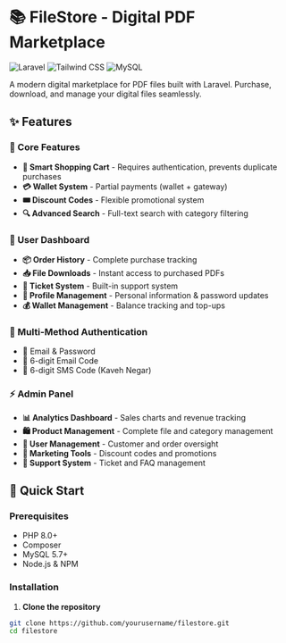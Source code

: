 # 📚 FileStore - Digital PDF Marketplace

![Laravel](https://img.shields.io/badge/Laravel-FF2D20?style=for-the-badge&logo=laravel&logoColor=white)
![Tailwind CSS](https://img.shields.io/badge/Tailwind_CSS-38B2AC?style=for-the-badge&logo=tailwind-css&logoColor=white)
![MySQL](https://img.shields.io/badge/MySQL-005C84?style=for-the-badge&logo=mysql&logoColor=white)

A modern digital marketplace for PDF files built with Laravel. Purchase, download, and manage your digital files seamlessly.

## ✨ Features

### 🎯 Core Features
- **🛒 Smart Shopping Cart** - Requires authentication, prevents duplicate purchases
- **💳 Wallet System** - Partial payments (wallet + gateway)
- **🎟️ Discount Codes** - Flexible promotional system
- **🔍 Advanced Search** - Full-text search with category filtering

### 👤 User Dashboard
- **📦 Order History** - Complete purchase tracking
- **📥 File Downloads** - Instant access to purchased PDFs
- **🎫 Ticket System** - Built-in support system
- **👤 Profile Management** - Personal information & password updates
- **💰 Wallet Management** - Balance tracking and top-ups

### 🔐 Multi-Method Authentication
- 📧 Email & Password
- 📧 6-digit Email Code
- 📱 6-digit SMS Code (Kaveh Negar)

### ⚡ Admin Panel
- **📊 Analytics Dashboard** - Sales charts and revenue tracking
- **🛍️ Product Management** - Complete file and category management
- **👥 User Management** - Customer and order oversight
- **🎯 Marketing Tools** - Discount codes and promotions
- **💬 Support System** - Ticket and FAQ management

## 🚀 Quick Start

### Prerequisites
- PHP 8.0+
- Composer
- MySQL 5.7+
- Node.js & NPM

### Installation

1. **Clone the repository**
```bash
git clone https://github.com/yourusername/filestore.git
cd filestore
